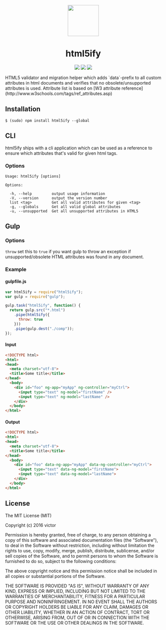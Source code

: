 <p align="center">
<img src="http://think-about.fr/wp-content/uploads/2015/07/html5-superheros.png" width="100"><br/>
<h1 align="center">html5ify</h1>
</p>
<p align="center">
<a href="https://www.npmjs.com/package/html5ify"><img src="https://badge.fury.io/js/html5ify.svg"/></a>
<a href="https://codeclimate.com/github/alveflo/html5ify"><img src="https://codeclimate.com/github/alveflo/html5ify/badges/gpa.svg" /></a>
<a href="https://www.npmjs.com/package/html5ify"><img src="https://img.shields.io/npm/l/express.svg?maxAge=2592000"/></a>
</p>
HTML5 validator and migration helper which adds `data`-prefix to all custom attributes in html documents and verifies that no obsolete/unsupported attributes is used. Attribute list is based on [W3 attribute reference](http://www.w3schools.com/tags/ref_attributes.asp)

## Installation
```
$ (sudo) npm install html5ify --global
```

## CLI
html5ify ships with a cli application which can be used as a reference to ensure which attributes that's valid for given html tags.
### Options
```
Usage: html5ify [options]

Options:

  -h, --help         output usage information
  -V, --version      output the version number
  list <tag>         Get all valid attributes for given <tag>
  -g, --globals      Get all valid global attributes
  -u, --unsupported  Get all unsupported attributes in HTML5
```
## Gulp
### Options
`throw` set this to `true` if you want gulp to throw an exception if unsupported/obsolete HTML attributes was found in any document.
### Example
#### gulpfile.js
```javascript
var html5ify = require("html5ify");
var gulp = require("gulp");

gulp.task("html5ify", function() {
  return gulp.src("*.html")
    .pipe(html5ify({
      throw: true
    }))
    .pipe(gulp.dest("./comp"));
});
```
#### Input
```html
<!DOCTYPE html>
<html>
<head>
  <meta charset="utf-8">
  <title>Some title</title>
</head>
  <body>
    <div id="foo" ng-app="myApp" ng-controller="myCtrl">
      <input type="text" ng-model="firstName" />
      <input type="text" ng-model="lastName" />
    </div>
  </body>
</html>
```
#### Output
```html
<!DOCTYPE html>
<html>
<head>
  <meta charset="utf-8">
  <title>Some title</title>
</head>
  <body>
    <div id="foo" data-ng-app="myApp" data-ng-controller="myCtrl">
      <input type="text" data-ng-model="firstName">
      <input type="text" data-ng-model="lastName">
    </div>
  </body>
</html>

```
## License
The MIT License (MIT)

Copyright (c) 2016 victor

Permission is hereby granted, free of charge, to any person obtaining a copy
of this software and associated documentation files (the "Software"), to deal
in the Software without restriction, including without limitation the rights
to use, copy, modify, merge, publish, distribute, sublicense, and/or sell
copies of the Software, and to permit persons to whom the Software is
furnished to do so, subject to the following conditions:

The above copyright notice and this permission notice shall be included in all
copies or substantial portions of the Software.

THE SOFTWARE IS PROVIDED "AS IS", WITHOUT WARRANTY OF ANY KIND, EXPRESS OR
IMPLIED, INCLUDING BUT NOT LIMITED TO THE WARRANTIES OF MERCHANTABILITY,
FITNESS FOR A PARTICULAR PURPOSE AND NONINFRINGEMENT. IN NO EVENT SHALL THE
AUTHORS OR COPYRIGHT HOLDERS BE LIABLE FOR ANY CLAIM, DAMAGES OR OTHER
LIABILITY, WHETHER IN AN ACTION OF CONTRACT, TORT OR OTHERWISE, ARISING FROM,
OUT OF OR IN CONNECTION WITH THE SOFTWARE OR THE USE OR OTHER DEALINGS IN THE
SOFTWARE.
